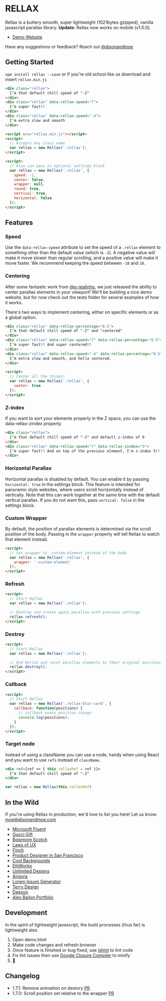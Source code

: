 # RELLAX

Rellax is a buttery smooth, super lightweight (1021bytes gzipped), vanilla javascript parallax library. **Update:** Rellax now works on mobile (v1.0.0).

* [Demo Website](https://dixonandmoe.com/rellax/)

Have any suggestions or feedback? Reach out [@dixonandmoe](https://twitter.com/dixonandmoe)

## Getting Started
`npm install rellax --save` or if you're old school like us download and insert `rellax.min.js`

```html
<div class="rellax">
  I’m that default chill speed of "-2"
</div>
<div class="rellax" data-rellax-speed="7">
  I’m super fast!!
</div>
<div class="rellax" data-rellax-speed="-4">
  I’m extra slow and smooth
</div>

<script src="rellax.min.js"></script>
<script>
  // Accepts any class name
  var rellax = new Rellax('.rellax');
</script>
```
```html
<script>
  // Also can pass in optional settings block
  var rellax = new Rellax('.rellax', {
    speed: -2,
    center: false,
    wrapper: null,
    round: true,
    vertical: true,
    horizontal: false
  });
</script>
```
## Features

### Speed
Use the `data-rellax-speed` attribute to set the speed of a `.rellax` element to something other than the default value (which is `-2`). A negative value will make it move slower than regular scrolling, and a positive value will make it move faster. We recommend keeping the speed between `-10` and `10`.

### Centering
After some fantastic work from [@p-realinho](https://github.com/p-realinho), we just released the ability to center parallax elements in your viewport! We'll be building a nice demo website, but for now check out the tests folder for several examples of how it works.

There's two ways to implement centering, either on specific elements or as a global option.
```html
<div class="rellax" data-rellax-percentage="0.5">
  I’m that default chill speed of "-2" and "centered"
</div>
<div class="rellax" data-rellax-speed="7" data-rellax-percentage="0.5">
  I’m super fast!! And super centered!!
</div>
<div class="rellax" data-rellax-speed="-4" data-rellax-percentage="0.5">
  I’m extra slow and smooth, and hella centered.
</div>
```
```html
<script>
  // Center all the things!
  var rellax = new Rellax('.rellax', {
    center: true
  });
</script>
```

### Z-index
If you want to sort your elements properly in the Z space, you can use the data-rellax-zindex property
```html
<div class="rellax">
  I’m that default chill speed of "-2" and default z-index of 0
</div>
<div class="rellax" data-rellax-speed="7" data-rellax-zindex="5">
  I’m super fast!! And on top of the previous element, I'm z-index 5!!
</div>
```

### Horizontal Parallax
Horizontal parallax is disabled by default. You can enable it by passing `horizontal: true` in the settings block.
This feature is intended for panoramic style websites, where users scroll horizontally instead of vertically.
Note that this can work together at the same time with the default vertical parallax. If you do not want this, pass `vertical: false` in the settings block.

### Custom Wrapper
By default, the position of parallax elements is determined via the scroll position of the body. Passing in the `wrapper` property will tell Rellax to watch that element instead. 
```html
<script>
  // Set wrapper to .custom-element instead of the body
  var rellax = new Rellax('.rellax', {
    wrapper: '.custom-element'
  });
</script>
```

### Refresh
```html
<script>
  // Start Rellax
  var rellax = new Rellax('.rellax');

  // Destroy and create again parallax with previous settings
  rellax.refresh();
</script>
```

### Destroy
```html
<script>
  // Start Rellax
  var rellax = new Rellax('.rellax');

  // End Rellax and reset parallax elements to their original positions
  rellax.destroy();
</script>
```

### Callback
```html
<script>
  // Start Rellax
  var rellax = new Rellax('.rellax-blur-card', {
    callback: function(positions) {
      // callback every position change
      console.log(positions);
    }
  });
</script>
```

### Target node
Instead of using a className you can use a node, handy when using React and you want to use `refs` instead of `className`.
```jsx
<div ref={ref => { this.rellaxRef = ref }}>
  I’m that default chill speed of "-2"
</div>

var rellax = new Rellax(this.rellaxRef)
```

## In the Wild
If you're using Rellax in production, we'd love to list you here! Let us know: moe@dixonandmoe.com
- [Microsoft Fluent](https://fluent.microsoft.com/)
- [Gucci Gift](http://gift.gucci.com/)
- [Bowmore Scotch](https://www.bowmore.com/)
- [Laws of UX](https://lawsofux.com/)
- [Finch](https://finch.io/)
- [Product Designer in San Francisco](https://moeamaya.com/)
- [Cool Backgrounds](https://coolbackgrounds.io/)
- [EthWorks](http://ethworks.io/)
- [Unlimited Designs](https://servicelist.io/)
- [Airgora](https://www.airgora.com/competition)
- [Lorem Ipsum Generator](https://loremipsumgenerator.com/)
- [Terry Design](http://terrydesign.co.uk/)
- [Deeson](https://www.deeson.co.uk/)
- [Alex Bailon Portfolio](http://www.iambailon.com/)

## Development
In the spirit of lightweight javascript, the build processes (thus far) is lightweight also.

1. Open demo.html
2. Make code changes and refresh browser
3. Once feature is finished or bug fixed, use [jshint](http://jshint.com/) to lint code
4. Fix lint issues then use [Google Closure Compiler](https://closure-compiler.appspot.com/home) to minify
5. 🍻

## Changelog
- 1.7.1: Remove animation on destory [PR](https://github.com/dixonandmoe/rellax/pull/132)
- 1.7.0: Scroll position set relative to the wrapper [PR](https://github.com/dixonandmoe/rellax/pull/125)
